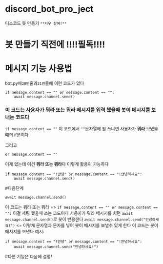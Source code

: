 # discord_bot_pro_ject
디스코드 봇 만들기
`**지우 참여!**`
# 봇 만들기 직전에 !!!!필독!!!!
# 메시지 기능 사용법
bot.py에`20번`줄과`21번`줄에 이런 코드가 있다
```
if message.content == "" or message.content == "":
    await message.channel.send()
```
### 이 코드는 사용자가 뭐라 또는 뭐라 메시지를 입력 했을때 봇이 메시지를 보내는 코드다
`if message.content == ""` 이 코드에서 `""`문자열에 뭘 쓰냐면 사용자가 **뭐라** 보냈을때의 if문이다

그리고
```
or message.content == ""
```
이게 있는데 이건 **뭐라 또는 뭐라**다
이렇게 활용이 가능하다
```
if message.content == "!안녕" or message.content == "!안녕하세요":
    await message.channel.send()
```
#다음단계
```
await message.channel.send()
```
이 코드는 뭐라 또는 뭐라 => `if message.content == "" or message.content == "":`
이걸 세팅 했을때 쓰는 코드이다
사용자가 뭐라 메시지를 치면
`await message.channel.send()`로 봇이 반응한다
`await message.channel.send("안녕하세요!")` <= 이렇게 문자열과 문자를 넣어 봇이 메시지를 보낼수 있게 한다
이 코드는 봇이 메시지를 보낸다
예시:
```
if message.content == "!안녕" or message.content == "!안녕하세요":
    await message.channel.send("안녕하세요!")
```
#다른 기능은 다음에 설명!


